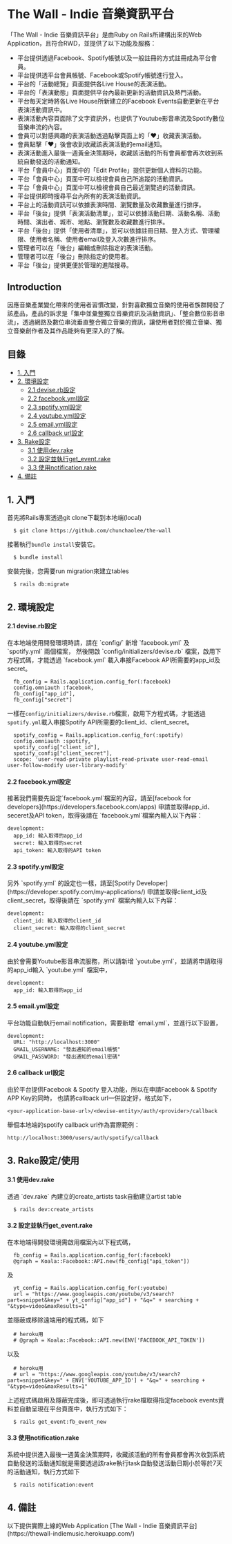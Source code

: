 The Wall - Indie 音樂資訊平台
===
「The Wall - Indie 音樂資訊平台」是由Ruby on Rails所建構出來的Web Application，且符合RWD，並提供了以下功能及服務：

- 平台提供透過Facebook、Spotify帳號以及一般註冊的方式註冊成為平台會員。
- 平台提供透平台會員帳號、Facebook或Spotify帳號進行登入。
- 平台的「活動總覽」頁面提供各Live House的表演活動。
- 平台的「表演動態」頁面提供平台內最新更新的活動資訊及熱門活動。
- 平台每天定時將各Live House所新建立的Facebook Events自動更新在平台表演活動資訊中。
- 表演活動內容頁面除了文字資訊外，也提供了Youtube影音串流及Spotify數位音樂串流的內容。
- 會員可以對感興趣的表演活動透過點擊頁面上的「♥」收藏表演活動。
- 會員點擊「♥」後會收到收藏該表演活動的email通知。
- 表演活動進入最後一週黃金決策期時，收藏該活動的所有會員都會再次收到系統自動發送的活動通知。
- 平台「會員中心」頁面中的「Edit Profile」提供更新個人資料的功能。
- 平台「會員中心」頁面中可以檢視會員自己所追蹤的活動資訊。
- 平台「會員中心」頁面中可以檢視會員自己最近瀏覽過的活動資訊。
- 平台提供即時搜尋平台內所有的表演活動資訊。
- 平台上的活動資訊可以依據表演時間、瀏覽數量及收藏數量進行排序。
- 平台「後台」提供「表演活動清單」，並可以依據活動日期、活動名稱、活動時間、演出者、城市、地點、瀏覽數及收藏數進行排序。
- 平台「後台」提供「使用者清單」，並可以依據註冊日期、登入方式、管理權限、使用者名稱、使用者email及登入次數進行排序。
- 管理者可以在「後台」編輯或刪除指定的表演活動。
- 管理者可以在「後台」刪除指定的使用者。
- 平台「後台」提供更便於管理的進階搜尋。


Introduction
---
因應音樂​​產業變化帶來的使用者習慣改變，針對喜歡獨立音樂的使用者族群開發了該產品，產品的訴求是​​「集中並彙整獨立音樂資訊及活動資訊」、「整合數位影音串流」，透過網路及數位串流垂直整合獨立音樂的資訊，讓使用者對於獨立音樂、獨立音樂創作者及其作品能夠有更深入的了解。


目錄
---
* [1. 入門](#1)
* [2. 環境設定](#2)
    * [2.1 devise.rb設定](#2.1)
    * [2.2 facebook.yml設定](#2.2)
    * [2.3 spotify.yml設定](#2.3)
    * [2.4 youtube.yml設定](#2.4)
    * [2.5 email.yml設定](#2.5)
    * [2.6 callback url設定](#2.6)
* [3. Rake設定](#3)
    * [3.1 使用dev.rake](#3.1)
    * [3.2 設定並執行get_event.rake](#3.2)
    * [3.3 使用notification.rake](#3.3)
* [4. 備註](#4)



<h2 id="1">1. 入門</h2>
首先將Rails專案透過git clone下載到本地端(local)

```
  $ git clone https://github.com/chunchaolee/the-wall
```

接著執行`bundle install`安裝它。

```
  $ bundle install
```

安裝完後，您需要run migration來建立tables

```
  $ rails db:migrate
```


<h2 id="2">2. 環境設定</h2>
<h4 id="2.1">2.1 devise.rb設定</h4>
在本地端使用開發環境時請，請在 `config/` 新增 `facebook.yml` 及 `spotify.yml` 兩個檔案，
然後開啟 `config/initializers/devise.rb` 檔案，啟用下方程式碼，才能透過 `facebook.yml` 載入串接Facebook API所需要的app_id及secret。

```
  fb_config = Rails.application.config_for(:facebook)
  config.omniauth :facebook,
  fb_config["app_id"],
  fb_config["secret"]
```

一樣在`config/initializers/devise.rb`檔案，啟用下方程式碼，才能透過`spotify.yml`載入串接Spotify API所需要的client_id、client_secret。
```
  spotify_config = Rails.application.config_for(:spotify)
  config.omniauth :spotify,
  spotify_config["client_id"], 
  spotify_config["client_secret"],
  scope: 'user-read-private playlist-read-private user-read-email user-follow-modify user-library-modify'
```

<h4 id="2.2">2.2 facebook.yml設定</h4>
接著我們需要先設定`facebook.yml`檔案的內容，請至[facebook for developers](https://developers.facebook.com/apps) 申請並取得app_id、seceret及API token，取得後請在 `facebook.yml`檔案內輸入以下內容：

```
development:
  app_id: 輸入取得的app_id
  secret: 輸入取得的secret
  api_token: 輸入取得的API token
```

<h4 id="2.3">2.3 spotify.yml設定</h4>
另外 `spotify.yml` 的設定也一樣，請至[Spotify Developer](https://developer.spotify.com/my-applications/) 申請並取得client_id及client_secret，取得後請在 `spotify.yml` 檔案內輸入以下內容：

```
development:
  client_id: 輸入取得的client_id
  client_secret: 輸入取得的client_secret
```

<h4 id="2.4">2.4 youtube.yml設定</h4>
由於會需要Youtube影音串流服務，所以請新增 `youtube.yml`，並請將申請取得的app_id輸入 `youtube.yml` 檔案中，

```
development:
  app_id: 輸入取得的app_id
```

<h4 id="2.5">2.5 email.yml設定</h4>
平台功能自動執行email notification，需要新增 `email.yml`，並進行以下設置，

```
development:
  URL: "http://localhost:3000"
  GMAIL_USERNAME: "發出通知的email帳號"
  GMAIL_PASSWORD: "發出通知的email密碼"
```

<h4 id="2.6">2.6 callback url設定</h4>
由於平台提供Facebook & Spotify 登入功能，所以在申請Facebook & Spotify APP Key的同時，
也請將callback url一併設定好，格式如下，


```
<your-application-base-url>/<devise-entity>/auth/<provider>/callback
```

舉個本地端的spotify callback url作為實際範例：

```
http://localhost:3000/users/auth/spotify/callback
```


<h2 id="3">3. Rake設定/使用</h2>
<h4 id="3.1">3.1 使用dev.rake</h4>
透過 `dev.rake` 內建立的create_artists task自動建立artist table

```
  $ rails dev:create_artists
```

<h4 id="3.2">3.2 設定並執行get_event.rake</h4>
在本地端得開發環境需啟用檔案內以下程式碼，

```
  fb_config = Rails.application.config_for(:facebook)
  @graph = Koala::Facebook::API.new(fb_config["api_token"])
```

及

```
  yt_config = Rails.application.config_for(:youtube)
  url = "https://www.googleapis.com/youtube/v3/search?part=snippet&key=" + yt_config["app_id"] + "&q=" + searching + "&type=video&maxResults=1"
```

並隱蔽或移除遠端用的程式碼，如下

```
  # heroku用
  # @graph = Koala::Facebook::API.new(ENV['FACEBOOK_API_TOKEN'])
```

以及

```
  # heroku用
  # url = "https://www.googleapis.com/youtube/v3/search?part=snippet&key=" + ENV['YOUTUBE_APP_ID'] + "&q=" + searching + "&type=video&maxResults=1"

```

上述程式碼啟用及隱蔽完成後，即可透過執行rake檔取得指定facebook events資料並自動呈現在平台頁面中，執行方式如下：

```
  $ rails get_event:fb_event_new
```

<h4 id="3.3">3.3 使用notification.rake</h4>
系統中提供進入最後一週黃金決策期時，收藏該活動的所有會員都會再次收到系統自動發送的活動通知就是需要透過該rake執行task自動發送活動日期小於等於7天的活動通知，執行方式如下

```
  $ rails notification:event
```


<h2 id="4">4. 備註</h2>
以下提供實際上線的Web Application
[The Wall - Indie 音樂資訊平台](https://thewall-indiemusic.herokuapp.com/)
